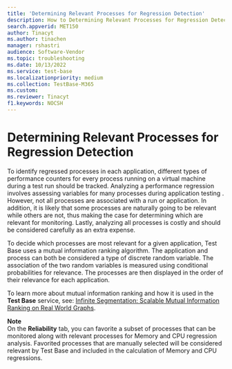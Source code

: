 ```yaml
---
title: 'Determining Relevant Processes for Regression Detection'
description: How to Determining Relevant Processes for Regression Detection
search.appverid: MET150
author: Tinacyt
ms.author: tinachen
manager: rshastri
audience: Software-Vendor
ms.topic: troubleshooting
ms.date: 10/13/2022
ms.service: test-base
ms.localizationpriority: medium
ms.collection: TestBase-M365
ms.custom:
ms.reviewer: Tinacyt
f1.keywords: NOCSH
---
```


# Determining Relevant Processes for Regression Detection

To identify regressed processes in each application, different types of performance counters for every process running on a virtual machine during a test run should be tracked. Analyzing a performance regression involves assessing variables for many processes during application testing . However, not all processes are associated with a run or application.  In addition, it is likely that some processes are naturally going to be relevant while others are not, thus making the case for determining which are relevant for monitoring. Lastly, analyzing all processes is costly and should be considered carefully as an extra expense.

To decide which processes are most relevant for a given application, Test Base uses a mutual information ranking algorithm. The application and process can both be considered a type of discrete random variable. The association of the two random variables is measured using conditional probabilities for relevance. The processes are then displayed in the order of their relevance for each application.

To learn more about mutual information ranking and how it is used in the **Test Base** service, see: [Infinite Segmentation: Scalable Mutual Information Ranking on Real World Graphs](//medium.com/microsoftazure/infinite-segmentation-scalable-mutual-information-ranking-on-real-world-graphs-f4983ba81be3).

**Note**  
On the **Reliability** tab, you can favorite a subset of processes that can be monitored along with relevant processes for Memory and CPU regression analysis. Favorited processes that are manually selected will be considered relevant by Test Base and included in the calculation of Memory and CPU regressions.
